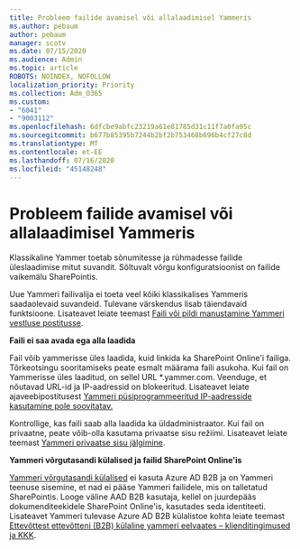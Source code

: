 ```yaml
---
title: Probleem failide avamisel või allalaadimisel Yammeris
ms.author: pebaum
author: pebaum
manager: scotv
ms.date: 07/15/2020
ms.audience: Admin
ms.topic: article
ROBOTS: NOINDEX, NOFOLLOW
localization_priority: Priority
ms.collection: Adm_O365
ms.custom:
- "6041"
- "9003112"
ms.openlocfilehash: 6dfcbe9abfc23219a61e81785d31c11f7a0fa95c
ms.sourcegitcommit: b677b85395b7244b2bf2b753468b696b4cf27c8d
ms.translationtype: MT
ms.contentlocale: et-EE
ms.lasthandoff: 07/16/2020
ms.locfileid: "45148248"
---
```

# <a name="issue-opening-or-downloading-files-in-yammer"></a>Probleem failide avamisel või allalaadimisel Yammeris

Klassikaline Yammer toetab sõnumitesse ja rühmadesse failide üleslaadimise mitut suvandit. Sõltuvalt võrgu konfiguratsioonist on failide vaikemälu SharePointis.

Uue Yammeri failivalija ei toeta veel kõiki klassikalises Yammeris saadaolevaid suvandeid. Tulevane värskendus lisab täiendavaid funktsioone. Lisateavet leiate teemast [Faili või pildi manustamine Yammeri vestluse postitusse](https://support.microsoft.com/office/attach-a-file-or-image-to-a-yammer-conversation-post-8d2d17f7-8f37-4535-961e-518d751be7e8).

**Faili ei saa avada ega alla laadida**  

Fail võib yammerisse üles laadida, kuid linkida ka SharePoint Online'i failiga. Tõrkeotsingu sooritamiseks peate esmalt määrama faili asukoha. Kui fail on Yammerisse üles laaditud, on sellel URL *.yammer.com. Veenduge, et nõutavad URL-id ja IP-aadressid on blokeeritud. Lisateavet leiate ajaveebipostitusest [Yammeri püsiprogrammeeritud IP-aadresside kasutamine pole soovitatav.](https://techcommunity.microsoft.com/t5/yammer-blog/using-hard-coded-ip-addresses-for-yammer-is-not-recommended/ba-p/276592)

Kontrollige, kas faili saab alla laadida ka üldadministraator. Kui fail on privaatne, peate võib-olla kasutama privaatse sisu režiimi. Lisateavet leiate teemast [Yammeri privaatse sisu jälgimine](https://docs.microsoft.com/yammer/manage-security-and-compliance/monitor-private-content).  

**Yammeri võrgutasandi külalised ja failid SharePoint Online'is**  

[Yammeri võrgutasandi külalised](https://docs.microsoft.com/yammer/manage-yammer-users/add-block-or-remove-users#invite-guests) ei kasuta Azure AD B2B ja on Yammeri teenuse sisemine, et nad ei pääse Yammeri failidele, mis on talletatud SharePointis. Looge väline AAD B2B kasutaja, kellel on juurdepääs dokumenditeekidele SharePoint Online'is, kasutades seda identiteeti. Lisateavet Yammeri tulevase Azure AD B2B külalistoe kohta leiate teemast [Ettevõttest ettevõtteni (B2B) külaline yammeri eelvaates – klienditingimused ja KKK](https://docs.microsoft.com/yammer/get-started-with-yammer/azure-ad-b2b-guests-yammer).